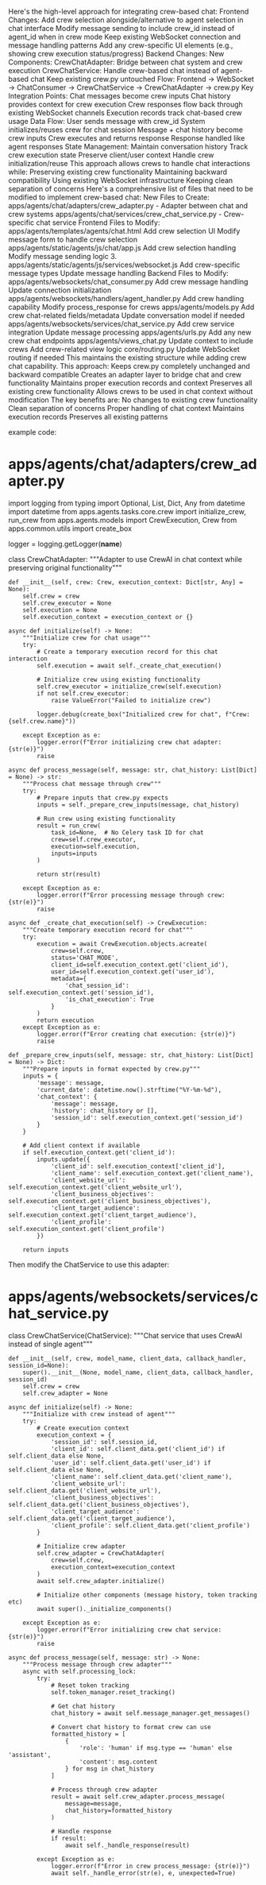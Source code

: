 Here's the high-level approach for integrating crew-based chat:
Frontend Changes:
Add crew selection alongside/alternative to agent selection in chat interface
Modify message sending to include crew_id instead of agent_id when in crew mode
Keep existing WebSocket connection and message handling patterns
Add any crew-specific UI elements (e.g., showing crew execution status/progress)
Backend Changes:
New Components:
CrewChatAdapter: Bridge between chat system and crew execution
CrewChatService: Handle crew-based chat instead of agent-based chat
Keep existing crew.py untouched
Flow:
Frontend -> WebSocket -> ChatConsumer -> CrewChatService -> CrewChatAdapter -> crew.py
Key Integration Points:
Chat messages become crew inputs
Chat history provides context for crew execution
Crew responses flow back through existing WebSocket channels
Execution records track chat-based crew usage
Data Flow:
User sends message with crew_id
System initializes/reuses crew for chat session
Message + chat history become crew inputs
Crew executes and returns response
Response handled like agent responses
State Management:
Maintain conversation history
Track crew execution state
Preserve client/user context
Handle crew initialization/reuse
This approach allows crews to handle chat interactions while:
Preserving existing crew functionality
Maintaining backward compatibility
Using existing WebSocket infrastructure
Keeping clean separation of concerns
Here's a comprehensive list of files that need to be modified to implement crew-based chat:
New Files to Create:
apps/agents/chat/adapters/crew_adapter.py - Adapter between chat and crew systems
apps/agents/chat/services/crew_chat_service.py - Crew-specific chat service
Frontend Files to Modify:
apps/agents/templates/agents/chat.html
Add crew selection UI
Modify message form to handle crew selection
apps/agents/static/agents/js/chat/app.js
Add crew selection handling
Modify message sending logic
3. apps/agents/static/agents/js/services/websocket.js
Add crew-specific message types
Update message handling
Backend Files to Modify:
apps/agents/websockets/chat_consumer.py
Add crew message handling
Update connection initialization
apps/agents/websockets/handlers/agent_handler.py
Add crew handling capability
Modify process_response for crews
apps/agents/models.py
Add crew chat-related fields/metadata
Update conversation model if needed
apps/agents/websockets/services/chat_service.py
Add crew service integration
Update message processing
apps/agents/urls.py
Add any new crew chat endpoints
apps/agents/views_chat.py
Update context to include crews
Add crew-related view logic
core/routing.py
Update WebSocket routing if needed
This maintains the existing structure while adding crew chat capability.
This approach:
Keeps crew.py completely unchanged and backward compatible
Creates an adapter layer to bridge chat and crew functionality
Maintains proper execution records and context
Preserves all existing crew functionality
Allows crews to be used in chat context without modification
The key benefits are:
No changes to existing crew functionality
Clean separation of concerns
Proper handling of chat context
Maintains execution records
Preserves all existing patterns

example code:
# apps/agents/chat/adapters/crew_adapter.py

import logging
from typing import Optional, List, Dict, Any
from datetime import datetime
from apps.agents.tasks.core.crew import initialize_crew, run_crew
from apps.agents.models import CrewExecution, Crew
from apps.common.utils import create_box

logger = logging.getLogger(__name__)

class CrewChatAdapter:
    """Adapter to use CrewAI in chat context while preserving original functionality"""
    
    def __init__(self, crew: Crew, execution_context: Dict[str, Any] = None):
        self.crew = crew
        self.crew_executor = None
        self.execution = None
        self.execution_context = execution_context or {}
        
    async def initialize(self) -> None:
        """Initialize crew for chat usage"""
        try:
            # Create a temporary execution record for this chat interaction
            self.execution = await self._create_chat_execution()
            
            # Initialize crew using existing functionality
            self.crew_executor = initialize_crew(self.execution)
            if not self.crew_executor:
                raise ValueError("Failed to initialize crew")
                
            logger.debug(create_box("Initialized crew for chat", f"Crew: {self.crew.name}"))
            
        except Exception as e:
            logger.error(f"Error initializing crew chat adapter: {str(e)}")
            raise

    async def process_message(self, message: str, chat_history: List[Dict] = None) -> str:
        """Process chat message through crew"""
        try:
            # Prepare inputs that crew.py expects
            inputs = self._prepare_crew_inputs(message, chat_history)
            
            # Run crew using existing functionality
            result = run_crew(
                task_id=None,  # No Celery task ID for chat
                crew=self.crew_executor,
                execution=self.execution,
                inputs=inputs
            )
            
            return str(result)
            
        except Exception as e:
            logger.error(f"Error processing message through crew: {str(e)}")
            raise

    async def _create_chat_execution(self) -> CrewExecution:
        """Create temporary execution record for chat"""
        try:
            execution = await CrewExecution.objects.acreate(
                crew=self.crew,
                status='CHAT_MODE',
                client_id=self.execution_context.get('client_id'),
                user_id=self.execution_context.get('user_id'),
                metadata={
                    'chat_session_id': self.execution_context.get('session_id'),
                    'is_chat_execution': True
                }
            )
            return execution
        except Exception as e:
            logger.error(f"Error creating chat execution: {str(e)}")
            raise

    def _prepare_crew_inputs(self, message: str, chat_history: List[Dict] = None) -> Dict:
        """Prepare inputs in format expected by crew.py"""
        inputs = {
            'message': message,
            'current_date': datetime.now().strftime("%Y-%m-%d"),
            'chat_context': {
                'message': message,
                'history': chat_history or [],
                'session_id': self.execution_context.get('session_id')
            }
        }
        
        # Add client context if available
        if self.execution_context.get('client_id'):
            inputs.update({
                'client_id': self.execution_context['client_id'],
                'client_name': self.execution_context.get('client_name'),
                'client_website_url': self.execution_context.get('client_website_url'),
                'client_business_objectives': self.execution_context.get('client_business_objectives'),
                'client_target_audience': self.execution_context.get('client_target_audience'),
                'client_profile': self.execution_context.get('client_profile')
            })
            
        return inputs

Then modify the ChatService to use this adapter:

# apps/agents/websockets/services/chat_service.py

class CrewChatService(ChatService):
    """Chat service that uses CrewAI instead of single agent"""
    
    def __init__(self, crew, model_name, client_data, callback_handler, session_id=None):
        super().__init__(None, model_name, client_data, callback_handler, session_id)
        self.crew = crew
        self.crew_adapter = None
        
    async def initialize(self) -> None:
        """Initialize with crew instead of agent"""
        try:
            # Create execution context
            execution_context = {
                'session_id': self.session_id,
                'client_id': self.client_data.get('client_id') if self.client_data else None,
                'user_id': self.client_data.get('user_id') if self.client_data else None,
                'client_name': self.client_data.get('client_name'),
                'client_website_url': self.client_data.get('client_website_url'),
                'client_business_objectives': self.client_data.get('client_business_objectives'),
                'client_target_audience': self.client_data.get('client_target_audience'),
                'client_profile': self.client_data.get('client_profile')
            }
            
            # Initialize crew adapter
            self.crew_adapter = CrewChatAdapter(
                crew=self.crew,
                execution_context=execution_context
            )
            await self.crew_adapter.initialize()
            
            # Initialize other components (message history, token tracking etc)
            await super()._initialize_components()
            
        except Exception as e:
            logger.error(f"Error initializing crew chat service: {str(e)}")
            raise

    async def process_message(self, message: str) -> None:
        """Process message through crew adapter"""
        async with self.processing_lock:
            try:
                # Reset token tracking
                self.token_manager.reset_tracking()
                
                # Get chat history
                chat_history = await self.message_manager.get_messages()
                
                # Convert chat history to format crew can use
                formatted_history = [
                    {
                        'role': 'human' if msg.type == 'human' else 'assistant',
                        'content': msg.content
                    } for msg in chat_history
                ]
                
                # Process through crew adapter
                result = await self.crew_adapter.process_message(
                    message=message,
                    chat_history=formatted_history
                )
                
                # Handle response
                if result:
                    await self._handle_response(result)
                    
            except Exception as e:
                logger.error(f"Error in crew process_message: {str(e)}")
                await self._handle_error(str(e), e, unexpected=True)